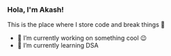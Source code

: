 ### Hola, I'm Akash!
This is the place where I store code and break things 🤣

- 🔭 I’m currently working on something cool 😉
- 🌱 I’m currently learning DSA
